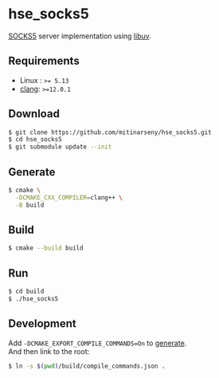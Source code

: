 # hse_socks5

[SOCKS5](https://datatracker.ietf.org/doc/html/rfc1928) server implementation
using [libuv](https://github.com/libuv/libuv).

## Requirements

* Linux : `>= 5.13`
* [clang](https://clang.llvm.org/): `>=12.0.1`

## Download

```sh
$ git clone https://github.com/mitinarseny/hse_socks5.git
$ cd hse_socks5
$ git submodule update --init
```

## Generate

```sh
$ cmake \
  -DCMAKE_CXX_COMPILER=clang++ \
  -B build
```

## Build

```sh
$ cmake --build build
```

## Run

```sh
$ cd build
$ ./hse_socks5
```

## Development

Add `-DCMAKE_EXPORT_COMPILE_COMMANDS=On` to [generate](#generate).  
And then link to the root:

```sh
$ ln -s $(pwd)/build/compile_commands.json .
```
